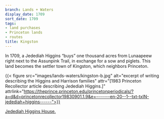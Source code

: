 ```yaml
---
branch: Lands + Waters
display_date: 1709
sort_date: 1709
tags:
- land purchases
- Princeton lands
- routes
title: Kingston
---
```


In 1709, a Jedediah Higgins “buys” one thousand acres from Lunaapeew right next to the Assunpink Trail, in exchange for a sow and piglets. This land becomes the settler town of Kingston, which neighbors Princeton.

{{< figure src="images/lands-waters/kingston-b.jpg" alt="excerpt of writing describing the Higgins and Harrison families" attr="[1983 Princeton Recollector article describing Jedediah Higgins.]" attrlink="https://theprince.princeton.edu/princetonperiodicals/?a=d&d=princetonrecollector19830901.1.9&e=-------en-20--1--txt-txIN-jedediah+higgins------">}}

[Jedediah Higgins House.](https://commons.wikimedia.org/wiki/File:Jedediah_Higgins_House_0143.jpg#/media/File:Jedediah_Higgins_House_0143.jpg)
